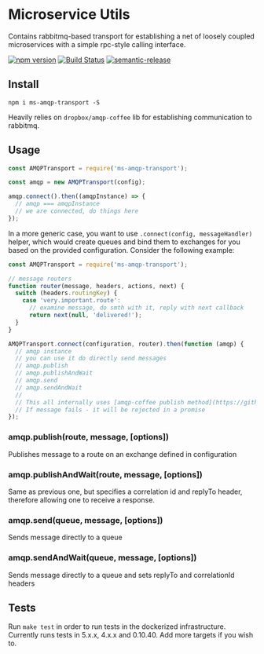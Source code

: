 # Microservice Utils

Contains rabbitmq-based transport for establishing a net of loosely coupled microservices with a simple rpc-style
calling interface.

[![npm version](https://badge.fury.io/js/ms-amqp-transport.svg)](https://badge.fury.io/js/ms-amqp-transport)
[![Build Status](https://semaphoreci.com/api/v1/projects/f51a48da-b026-4c59-a488-33a1feae4305/662691/shields_badge.svg)](https://semaphoreci.com/makeomatic/ms-amqp-transport)
[![semantic-release](https://img.shields.io/badge/%20%20%F0%9F%93%A6%F0%9F%9A%80-semantic--release-e10079.svg?style=flat-square)](https://github.com/semantic-release/semantic-release)

## Install

`npm i ms-amqp-transport -S`

Heavily relies on `dropbox/amqp-coffee` lib for establishing communication to rabbitmq.

## Usage

```js
const AMQPTransport = require('ms-amqp-transport');

const amqp = new AMQPTransport(config);

amqp.connect().then((amqpInstance) => {
  // amqp === amqpInstance
  // we are connected, do things here
});
```

In a more generic case, you want to use `.connect(config, messageHandler)` helper, which would create queues and bind them to exchanges for you
based on the provided configuration.
Consider the following example:

```js
const AMQPTransport = require('ms-amqp-transport');

// message routers
function router(message, headers, actions, next) {
  switch (headers.routingKey) {
    case 'very.important.route':
      // examine message, do smth with it, reply with next callback
      return next(null, 'delivered!');
  }
}

AMQPTransport.connect(configuration, router).then(function (amqp) {
  // amqp instance
  // you can use it do directly send messages
  // amqp.publish
  // amqp.publishAndWait
  // amqp.send
  // amqp.sendAndWait
  //
  // This all internally uses [amqp-coffee publish method](https://github.com/dropbox/amqp-coffee#connectionpublishexchange-routingkey-data-publishoptions-callback)
  // If message fails - it will be rejected in a promise
});
```

### amqp.publish(route, message, [options])

Publishes message to a route on an exchange defined in configuration

### amqp.publishAndWait(route, message, [options])

Same as previous one, but specifies a correlation id and replyTo header, therefore allowing one
to receive a response.

### amqp.send(queue, message, [options])

Sends message directly to a queue

### amqp.sendAndWait(queue, message, [options])

Sends message directly to a queue and sets replyTo and correlationId headers

## Tests

Run `make test` in order to run tests in the dockerized infrastructure. Currently runs tests in 5.x.x, 4.x.x and 0.10.40.
Add more targets if you wish to.
